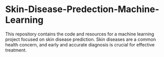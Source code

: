 # Skin-Disease-Predection-Machine-Learning
This repository contains the code and resources for a machine learning project focused on skin disease prediction. Skin diseases are a common health concern, and early and accurate diagnosis is crucial for effective treatment. 
